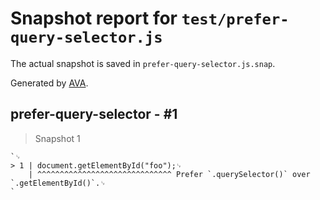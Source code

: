 # Snapshot report for `test/prefer-query-selector.js`

The actual snapshot is saved in `prefer-query-selector.js.snap`.

Generated by [AVA](https://avajs.dev).

## prefer-query-selector - #1

> Snapshot 1

    `␊
    > 1 | document.getElementById("foo");␊
        | ^^^^^^^^^^^^^^^^^^^^^^^^^^^^^^ Prefer `.querySelector()` over `.getElementById()`.␊
    `
